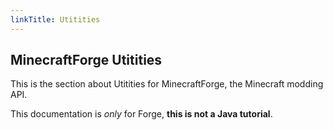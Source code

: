 ```yaml
---
linkTitle: Utitities
---
```


<article class="docs-entry">
<h1 id="minecraftforge-documentation">MinecraftForge Utitities</h1>
<p>This is the section about Utitities for <a>MinecraftForge</a>, the Minecraft modding API.</p>
<p>This documentation is <em>only</em> for Forge, <strong>this is not a Java tutorial</strong>.</p>
</article>